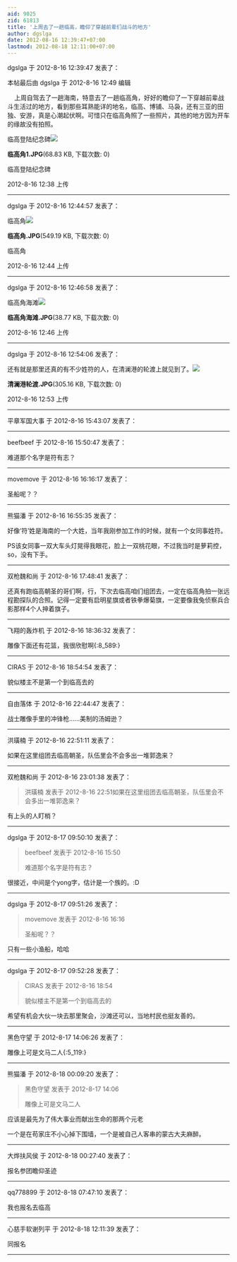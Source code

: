 ```yaml
---
aid: 9025
zid: 61813
title: '上周去了一趟临高，瞻仰了穿越前辈们战斗的地方'
author: dgslga
date: 2012-08-16 12:39:47+07:00
lastmod: 2012-08-18 12:11:00+07:00
---
```


dgslga 于 2012-8-16 12:39:47 发表了：

本帖最后由 dgslga 于 2012-8-16 12:49 编辑 

    上周自驾去了一趟海南，特意去了一趟临高角，好好的瞻仰了一下穿越前辈战斗生活过的地方，看到那些耳熟能详的地名，临高、博铺、马袅，还有三亚的田独、安游，真是心潮起伏啊。可惜只在临高角照了一些照片，其他的地方因为开车的缘故没有拍照。

临高登陆纪念碑![](https://mirrors.tuna.tsinghua.edu.cn/osdn/lgqm/72877/123854gvi5v0j5gpj7zg5j.jpg)



**临高角1.JPG**(68.83 KB, 下载次数: 0)



临高登陆纪念碑



2012-8-16 12:38 上传

---------

dgslga 于 2012-8-16 12:44:57 发表了：

临高角![](https://mirrors.tuna.tsinghua.edu.cn/osdn/lgqm/72877/124440bezwewxxcsiu6zcs.jpg)



**临高角.JPG**(549.19 KB, 下载次数: 0)



临高角



2012-8-16 12:44 上传

---------

dgslga 于 2012-8-16 12:46:58 发表了：

临高角海滩![](https://mirrors.tuna.tsinghua.edu.cn/osdn/lgqm/72877/124642efqqxe3qqh5cevvk.jpg)



**临高角海滩.JPG**(38.77 KB, 下载次数: 0)



2012-8-16 12:46 上传

---------

dgslga 于 2012-8-16 12:54:06 发表了：

还有就是那里还真的有不少姓符的人，在清澜港的轮渡上就见到了。![](https://mirrors.tuna.tsinghua.edu.cn/osdn/lgqm/72877/125354ckn84rh42hs5hshy.jpg)



**清澜港轮渡.JPG**(305.16 KB, 下载次数: 0)



2012-8-16 12:53 上传

---------

平章军国大事 于 2012-8-16 15:43:07 发表了：



---------

beefbeef 于 2012-8-16 15:50:47 发表了：

难道那个名字是符有志？

---------

movemove 于 2012-8-16 16:16:17 发表了：

圣船呢？？

---------

熊猫潘 于 2012-8-16 16:55:35 发表了：

好像‘符’姓是海南的一个大姓，当年我刚参加工作的时候，就有一个女同事姓符。

PS该女同事一双大车头灯晃得我眼花，脸上一双桃花眼，不过我当时是萝莉控，so，没有下手。

---------

双枪魏和尚 于 2012-8-16 17:48:41 发表了：

还真有跑临高朝圣的哥们啊，行，下次去临高咱们组团去，一定在临高角拍一张远程勘探队的合照。记得一定要有启明星旗或者铁拳爆菊旗，一定要像我兔侦察兵合影那样4个人抻着旗子。

---------

飞翔的轰炸机 于 2012-8-16 18:36:32 发表了：

雕像下面还有花篮，我很欣慰啊{:8\_589:}

---------

CIRAS 于 2012-8-16 18:54:54 发表了：

貌似楼主不是第一个到临高去的

---------

自由落体 于 2012-8-16 22:44:47 发表了：

战士雕像手里的冲锋枪……美制的汤姆逊？

---------

洪璜楠 于 2012-8-16 22:51:11 发表了：

如果在这里组团去临高朝圣，队伍里会不会多出一堆郭逸来？

---------

双枪魏和尚 于 2012-8-16 23:01:38 发表了：

> 洪璜楠 发表于 2012-8-16 22:51如果在这里组团去临高朝圣，队伍里会不会多出一堆郭逸来？



有上头的人盯梢？

---------

dgslga 于 2012-8-17 09:50:10 发表了：

> beefbeef 发表于 2012-8-16 15:50
> 
> 难道那个名字是符有志？



很接近，中间是个yong字，估计是一个族的。:D

---------

dgslga 于 2012-8-17 09:51:26 发表了：

> movemove 发表于 2012-8-16 16:16
> 
> 圣船呢？？



只有一些小渔船，哈哈

---------

dgslga 于 2012-8-17 09:52:28 发表了：

> CIRAS 发表于 2012-8-16 18:54
> 
> 貌似楼主不是第一个到临高去的



希望有机会大伙一块去那里聚会，沙滩还可以，当地村民也挺友善的。

---------

黑色守望 于 2012-8-17 14:06:26 发表了：

雕像上可是文马二人{:5\_119:}

---------

熊猫潘 于 2012-8-18 00:09:20 发表了：

> 黑色守望 发表于 2012-8-17 14:06
> 
> 雕像上可是文马二人



应该是最先为了伟大事业而献出生命的那两个元老

一个是在苟家庄不小心掉下围墙，一个是被自己人客串的蒙古大夫麻醉。

---------

大烨扶风侯 于 2012-8-18 00:27:40 发表了：

报名参团瞻仰圣迹

---------

qq778899 于 2012-8-18 07:47:10 发表了：

我也报名去临高

---------

心慈手软谢列平 于 2012-8-18 12:11:39 发表了：

同报名

---------

